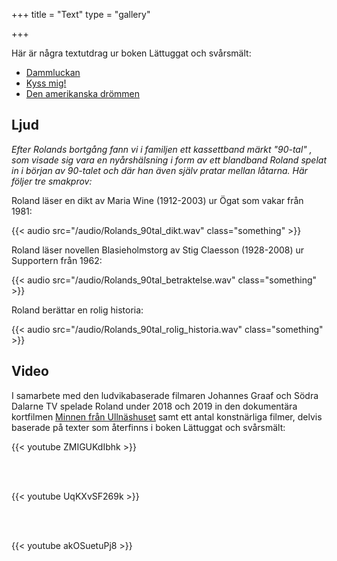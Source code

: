 +++
title = "Text"
type = "gallery"

+++

Här är några textutdrag ur boken Lättuggat och svårsmält:

- [Dammluckan](/texter/dammluckan.html)
- [Kyss mig!](/texter/kyss-mig.html)
- [Den amerikanska drömmen](/texter/den-amerikanska-drömmen.html)

## Ljud

*Efter Rolands bortgång fann vi i familjen ett kassettband märkt "90-tal" , som visade sig vara en nyårshälsning i form av ett blandband Roland spelat in i början av 90-talet och där han även själv pratar mellan låtarna. Här följer tre smakprov:* 

Roland läser en dikt av Maria Wine (1912-2003) ur Ögat som vakar från 1981: 

{{< audio src="/audio/Rolands_90tal_dikt.wav" class="something" >}}

Roland läser novellen Blasieholmstorg av Stig Claesson (1928-2008) ur  Supportern från 1962:

{{< audio src="/audio/Rolands_90tal_betraktelse.wav" class="something" >}}

Roland berättar en rolig historia:

{{< audio src="/audio/Rolands_90tal_rolig_historia.wav" class="something" >}}


## Video

I samarbete med den ludvikabaserade filmaren Johannes Graaf och Södra Dalarne TV spelade Roland under 2018 och 2019 in den dokumentära kortfilmen [Minnen från Ullnäshuset](https://www.facebook.com/sodradalarneTV/videos/233163450710813/) samt ett antal konstnärliga filmer, delvis baserade på texter som återfinns i boken Lättuggat och svårsmält:

{{< youtube ZMIGUKdIbhk >}}

<br> <br>

{{< youtube UqKXvSF269k >}}

<br> <br>

{{< youtube akOSuetuPj8 >}}
